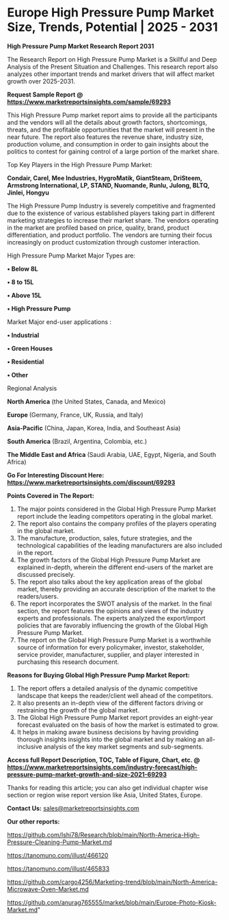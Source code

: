 # Europe High Pressure Pump Market Size, Trends, Potential | 2025 - 2031

<strong>High Pressure Pump Market Research Report 2031</strong>

The Research Report on High Pressure Pump Market is a Skillful and Deep Analysis of the Present Situation and Challenges. This research report also analyzes other important trends and market drivers that will affect market growth over 2025-2031.

<strong>Request Sample Report @ <a href=https://www.marketreportsinsights.com/sample/69293>https://www.marketreportsinsights.com/sample/69293</a></strong>

This High Pressure Pump market report aims to provide all the participants and the vendors will all the details about growth factors, shortcomings, threats, and the profitable opportunities that the market will present in the near future. The report also features the revenue share, industry size, production volume, and consumption in order to gain insights about the politics to contest for gaining control of a large portion of the market share.

Top Key Players in the High Pressure Pump Market:

<strong>Condair, Carel, Mee Industries, HygroMatik, GiantSteam, DriSteem, Armstrong International, LP, STAND, Nuomande, Runlu, Julong, BLTQ, Jinlei, Hongyu</strong>

The High Pressure Pump Industry is severely competitive and fragmented due to the existence of various established players taking part in different marketing strategies to increase their market share. The vendors operating in the market are profiled based on price, quality, brand, product differentiation, and product portfolio. The vendors are turning their focus increasingly on product customization through customer interaction.

High Pressure Pump Market Major Types are:

<strong>• Below 8L

• 8 to 15L

• Above 15L

• High Pressure Pump</strong>

Market Major end-user applications :

<strong>• Industrial

• Green Houses

• Residential

• Other</strong>

Regional Analysis

</u><strong><b>North America</b></strong> (the United States, Canada, and Mexico)

<strong><b>Europe </b></strong>(Germany, France, UK, Russia, and Italy)

<strong><b>Asia-Pacific</b></strong> (China, Japan, Korea, India, and Southeast Asia)

<strong><b>South America</b></strong> (Brazil, Argentina, Colombia, etc.)

<strong><b>The Middle East and Africa</b></strong> (Saudi Arabia, UAE, Egypt, Nigeria, and South Africa)

<strong>Go For Interesting Discount Here: <a href=https://www.marketreportsinsights.com/discount/69293>https://www.marketreportsinsights.com/discount/69293</a></strong>

<strong>Points Covered in The Report:</strong>
<ol>
  <li>The major points considered in the Global High Pressure Pump Market report include the leading competitors operating in the global market.</li>
  <li>The report also contains the company profiles of the players operating in the global market.</li>
  <li>The manufacture, production, sales, future strategies, and the technological capabilities of the leading manufacturers are also included in the report.</li>
  <li>The growth factors of the Global High Pressure Pump Market are explained in-depth, wherein the different end-users of the market are discussed precisely.</li>
  <li>The report also talks about the key application areas of the global market, thereby providing an accurate description of the market to the readers/users.</li>
  <li>The report incorporates the SWOT analysis of the market. In the final section, the report features the opinions and views of the industry experts and professionals. The experts analyzed the export/import policies that are favorably influencing the growth of the Global High Pressure Pump Market.</li>
  <li>The report on the Global High Pressure Pump Market is a worthwhile source of information for every policymaker, investor, stakeholder, service provider, manufacturer, supplier, and player interested in purchasing this research document.</li>
</ol>
<strong>Reasons for Buying Global High Pressure Pump Market Report:</strong>

<ol>
  <li>The report offers a detailed analysis of the dynamic competitive landscape that keeps the reader/client well ahead of the competitors.</li>
  <li>It also presents an in-depth view of the different factors driving or restraining the growth of the global market.</li>
  <li>The Global High Pressure Pump Market report provides an eight-year forecast evaluated on the basis of how the market is estimated to grow.</li>
  <li>It helps in making aware business decisions by having providing thorough insights insights into the global market and by making an all-inclusive analysis of the key market segments and sub-segments.</li>
</ol>
<strong>Access full Report Description, TOC, Table of Figure, Chart, etc. @ <a href=https://www.marketreportsinsights.com/industry-forecast/high-pressure-pump-market-growth-and-size-2021-69293>https://www.marketreportsinsights.com/industry-forecast/high-pressure-pump-market-growth-and-size-2021-69293</a></strong>


Thanks for reading this article; you can also get individual chapter wise section or region wise report version like Asia, United States, Europe.

<strong>Contact Us:</strong>
sales@marketreportsinsights.com

<strong>Our other reports:</strong>

<a href=https://github.com/Ishi78/Research/blob/main/North-America-High-Pressure-Cleaning-Pump-Market.md>https://github.com/Ishi78/Research/blob/main/North-America-High-Pressure-Cleaning-Pump-Market.md</a>

<a href=https://tanomuno.com/illust/466120>https://tanomuno.com/illust/466120</a>

<a href=https://tanomuno.com/illust/465833>https://tanomuno.com/illust/465833</a>

<a href=https://github.com/cargo4256/Marketing-trend/blob/main/North-America-Microwave-Oven-Market.md>https://github.com/cargo4256/Marketing-trend/blob/main/North-America-Microwave-Oven-Market.md</a>

<a href=https://github.com/anurag765555/market/blob/main/Europe-Photo-Kiosk-Market.md>https://github.com/anurag765555/market/blob/main/Europe-Photo-Kiosk-Market.md</a>"
